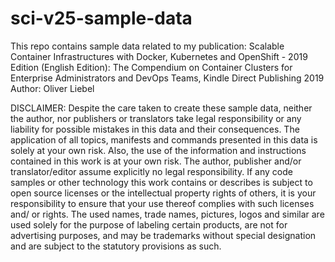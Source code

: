 # sci-v25-sample-data
This repo contains sample data related to my publication: 
Scalable Container Infrastructures with Docker, Kubernetes and OpenShift - 2019 Edition 
(English Edition): The Compendium on Container Clusters for Enterprise Administrators and DevOps Teams, 
Kindle Direct Publishing 2019
Author: Oliver Liebel

DISCLAIMER:
Despite the care taken to create these sample data, neither the author, nor publishers or translators take legal responsibility or any liability for possible mistakes in this data and their consequences. The application of all topics, manifests and commands presented in this data is solely at your own risk. Also, the use of the information and instructions contained in this work is at your own risk. The author, publisher and/or translator/editor assume explicitly no legal responsibility. If any code samples or other technology this work contains or describes is subject to open source licenses or the intellectual property rights of others, it is your responsibility to ensure that your use thereof complies with such licenses and/ or rights. The used names, trade names, pictures, logos and similar are used solely for the purpose of labeling certain products, are not for advertising purposes, and may be trademarks without special designation and are subject to the statutory provisions as such.



